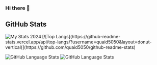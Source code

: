 ### Hi there 👋

<!--
**Quaid5050/Quaid5050** is a ✨ _special_ ✨ repository because its `README.md` (this file) appears on your GitHub profile.

Here are some ideas to get you started:

- 🔭 I’m currently working on ...
- 🌱 I’m currently learning ...
- 👯 I’m looking to collaborate on ...
- 🤔 I’m looking for help with ...
- 💬 Ask me about ...
- 📫 How to reach me: ...
- 😄 Pronouns: ...
- ⚡ Fun fact: ...
-->




## GitHub Stats

<img align="left" alt="My Stats 2024" src="https://github-readme-stats.vercel.app/api?username=quaid5050&show_icons=true&theme=radical&start_date=2024-01-01&end_date=2024-12-31" />
[![Top Langs](https://github-readme-stats.vercel.app/api/top-langs/?username=quaid5050&layout=donut-vertical)](https://github.com/quaid5050/github-readme-stats)

![GitHub Language Stats](https://api.githubtrends.io/user/svg/Quaid5050/langs?time_range=one_year&use_percent=True&theme=dark)
![GitHub Language Stats](https://api.githubtrends.io/user/svg/Quaid5050/langs?time_range=one_year&include_private=True&loc_metric=changed&theme=dark)
